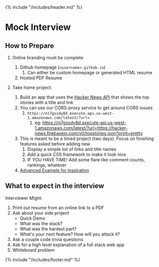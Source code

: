 {% include "/includes/header.md" %}

# Mock Interview

## How to Prepare

1. Online branding must be complete
   1. Github homepage (`<username>.github.io`)
      1. Can either be custom homepage or generated HTML resume
   1. Hosted PDF Resume

2. Take home project:
   1. Build an app that uses the [Hacker News API](https://github.com/HackerNews/API) that shows the top stories with a title and link
   2. You can use our CORS-proxy service to get around CORS issues
      1. `https://ni7gssdy8d.execute-api.us-west-1.amazonaws.com/latest/?url=`
         1. eg: https://ni7gssdy8d.execute-api.us-west-1.amazonaws.com/latest/?url=https://hacker-news.firebaseio.com/v0/topstories.json?print=pretty
   3. This is meant to be a timed project (two days). Focus on finishing features asked before adding new
      1. Display a simple list of links and title names
      2. Add a quick CSS framework to make it look nice
      3. IF YOU HAVE TIME! Add some flare like comment counts, rankings, whatever
   4. [Advanced Example for inspiration](https://hack.ernews.info/stories/top)

## What to expect in the interview

Interviewer Might:

1. Print out resume from an online link to a PDF
2. Ask about your side project
   * Quick Demo
   * What was the stack?
   * What was the hardest part?
   * What's your next feature? How will you attack it?
3. Ask a couple code trivia questions
4. Ask for a high level explanation of a full stack web app
5. Whiteboard problem

{% include "/includes/footer.md" %}